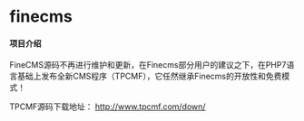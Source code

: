 # finecms

#### 项目介绍
FineCMS源码不再进行维护和更新，在Finecms部分用户的建议之下，在PHP7语言基础上发布全新CMS程序（TPCMF），它任然继承Finecms的开放性和免费模式！

TPCMF源码下载地址： http://www.tpcmf.com/down/
